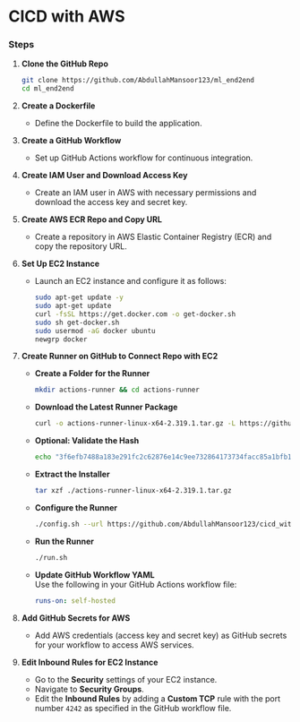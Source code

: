 # CICD with AWS

### Steps

1. **Clone the GitHub Repo**  
   ```bash
   git clone https://github.com/AbdullahMansoor123/ml_end2end
   cd ml_end2end
   ```

2. **Create a Dockerfile**  
   - Define the Dockerfile to build the application.

3. **Create a GitHub Workflow**  
   - Set up GitHub Actions workflow for continuous integration.

4. **Create IAM User and Download Access Key**  
   - Create an IAM user in AWS with necessary permissions and download the access key and secret key.

5. **Create AWS ECR Repo and Copy URL**  
   - Create a repository in AWS Elastic Container Registry (ECR) and copy the repository URL.

6. **Set Up EC2 Instance**  
   - Launch an EC2 instance and configure it as follows:
     ```bash
     sudo apt-get update -y
     sudo apt-get update
     curl -fsSL https://get.docker.com -o get-docker.sh
     sudo sh get-docker.sh
     sudo usermod -aG docker ubuntu
     newgrp docker
     ```

7. **Create Runner on GitHub to Connect Repo with EC2**
   - **Create a Folder for the Runner**  
     ```bash
     mkdir actions-runner && cd actions-runner
     ```

   - **Download the Latest Runner Package**  
     ```bash
     curl -o actions-runner-linux-x64-2.319.1.tar.gz -L https://github.com/actions/runner/releases/download/v2.319.1/actions-runner-linux-x64-2.319.1.tar.gz
     ```

   - **Optional: Validate the Hash**  
     ```bash
     echo "3f6efb7488a183e291fc2c62876e14c9ee732864173734facc85a1bfb1744464  actions-runner-linux-x64-2.319.1.tar.gz" | shasum -a 256 -c
     ```

   - **Extract the Installer**  
     ```bash
     tar xzf ./actions-runner-linux-x64-2.319.1.tar.gz
     ```

   - **Configure the Runner**  
     ```bash
     ./config.sh --url https://github.com/AbdullahMansoor123/cicd_with_aws --token <your_github_token>
     ```

   - **Run the Runner**  
     ```bash
     ./run.sh
     ```

   - **Update GitHub Workflow YAML**  
     Use the following in your GitHub Actions workflow file:
     ```yaml
     runs-on: self-hosted
     ```

8. **Add GitHub Secrets for AWS**
   - Add AWS credentials (access key and secret key) as GitHub secrets for your workflow to access AWS services.

9. **Edit Inbound Rules for EC2 Instance**  
   - Go to the **Security** settings of your EC2 instance.
   - Navigate to **Security Groups**.
   - Edit the **Inbound Rules** by adding a **Custom TCP** rule with the port number `4242` as specified in the GitHub workflow file.

